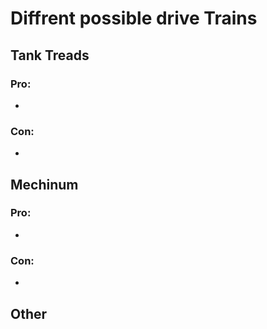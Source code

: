 # Diffrent possible drive Trains

## Tank Treads

### Pro:
* 

### Con:
* 

## Mechinum

### Pro:
* 

### Con:
* 

## Other
